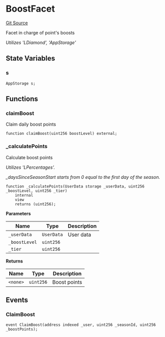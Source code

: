 # BoostFacet
[Git Source](https://github.com/VaporFi/liquid-staking/blob/3b515db4cbed442e9d462b37141dae8e14c9c9d0/src/facets/BoostFacet.sol)

Facet in charge of point's boosts

*Utilizes 'LDiamond', 'AppStorage'*


## State Variables
### s

```solidity
AppStorage s;
```


## Functions
### claimBoost

Claim daily boost points


```solidity
function claimBoost(uint256 boostLevel) external;
```

### _calculatePoints

Calculate boost points

*Utilizes 'LPercentages'.*

*_daysSinceSeasonStart starts from 0 equal to the first day of the season.*


```solidity
function _calculatePoints(UserData storage _userData, uint256 _boostLevel, uint256 _tier)
    internal
    view
    returns (uint256);
```
**Parameters**

|Name|Type|Description|
|----|----|-----------|
|`_userData`|`UserData`|User data|
|`_boostLevel`|`uint256`||
|`_tier`|`uint256`||

**Returns**

|Name|Type|Description|
|----|----|-----------|
|`<none>`|`uint256`|Boost points|


## Events
### ClaimBoost

```solidity
event ClaimBoost(address indexed _user, uint256 _seasonId, uint256 _boostPoints);
```

